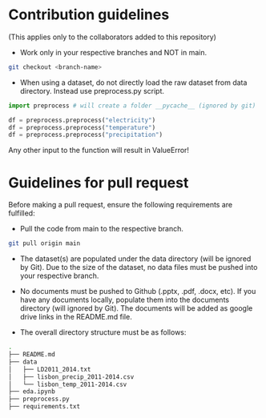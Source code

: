 # Contribution guidelines

(This applies only to the collaborators added to this repository)

- Work only in your respective branches and NOT in main.

```bash
git checkout <branch-name>
```
- When using a dataset, do not directly load the raw dataset from data directory. Instead use preprocess.py script.

```py
import preprocess # will create a folder __pycache__ (ignored by git)

df = preprocess.preprocess("electricity")
df = preprocess.preprocess("temperature")
df = preprocess.preprocess("precipitation")
```
Any other input to the function will result in ValueError!

# Guidelines for pull request
Before making a pull request, ensure the following requirements are fulfilled:

- Pull the code from main to the respective branch.

```bash
git pull origin main
```

- The dataset(s) are populated under the data directory (will be ignored by Git). Due to the size of the dataset, no data files must be pushed into your respective branch.

- No documents must be pushed to Github (.pptx, .pdf, .docx, etc). If you have any documents locally, populate them into the documents directory (will ignored by Git). The documents will be added as google drive links in the README.md file.

- The overall directory structure must be as follows:

```bash
.
├── README.md
├── data
│   ├── LD2011_2014.txt
│   ├── lisbon_precip_2011-2014.csv
│   └── lisbon_temp_2011-2014.csv
├── eda.ipynb
├── preprocess.py
├── requirements.txt
```
